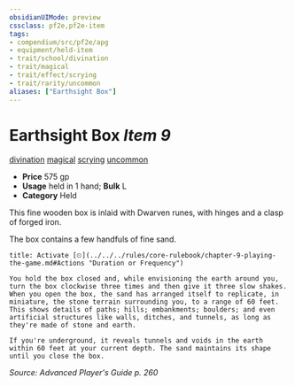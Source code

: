 ```yaml
---
obsidianUIMode: preview
cssclass: pf2e,pf2e-item
tags:
- compendium/src/pf2e/apg
- equipment/held-item
- trait/school/divination
- trait/magical
- trait/effect/scrying
- trait/rarity/uncommon
aliases: ["Earthsight Box"]
---
```

# Earthsight Box *Item 9*  
[divination](divination.md)  [magical](magical.md)  [scrying](rules/traits/scrying.md)  [uncommon](uncommon.md)  

- **Price** 575 gp
- **Usage** held in 1 hand; **Bulk** L
- **Category** Held

This fine wooden box is inlaid with Dwarven runes, with hinges and a clasp of forged iron.

The box contains a few handfuls of fine sand.

```ad-embed-ability
title: Activate [⏲](../../../rules/core-rulebook/chapter-9-playing-the-game.md#Actions "Duration or Frequency")

You hold the box closed and, while envisioning the earth around you, turn the box clockwise three times and then give it three slow shakes. When you open the box, the sand has arranged itself to replicate, in miniature, the stone terrain surrounding you, to a range of 60 feet. This shows details of paths; hills; embankments; boulders; and even artificial structures like walls, ditches, and tunnels, as long as they're made of stone and earth.

If you're underground, it reveals tunnels and voids in the earth within 60 feet at your current depth. The sand maintains its shape until you close the box.
```

*Source: Advanced Player's Guide p. 260*
